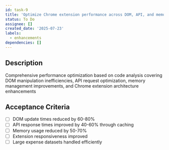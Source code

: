 ```yaml
---
id: task-9
title: 'Optimize Chrome extension performance across DOM, API, and memory management'
status: To Do
assignee: []
created_date: '2025-07-23'
labels:
  - enhancements
dependencies: []
---
```


## Description

Comprehensive performance optimization based on code analysis covering DOM manipulation inefficiencies, API request optimization, memory management improvements, and Chrome extension architecture enhancements

## Acceptance Criteria

- [ ] DOM update times reduced by 60-80%
- [ ] API response times improved by 40-60% through caching
- [ ] Memory usage reduced by 50-70%
- [ ] Extension responsiveness improved
- [ ] Large expense datasets handled efficiently
